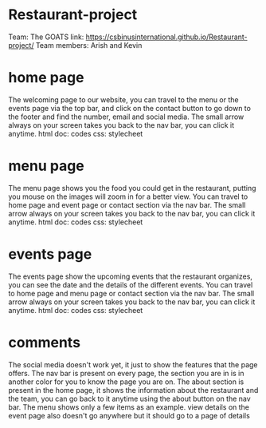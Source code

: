 # Restaurant-project
Team: The GOATS
link: https://csbinusinternational.github.io/Restaurant-project/
Team members: Arish and Kevin 
# home page
The welcoming page to our website, you can travel to the menu or the events page via the top bar, and click on the contact button to go down to the footer and find the number, email and social media.
The small arrow always on your screen takes you back to the nav bar, you can click it anytime.
html doc: codes
css: stylecheet
# menu page 
The menu page shows you the food you could get in the restaurant, putting you mouse on the images will zoom in for a better view. You can travel to home page and event page or contact section via the nav bar.
The small arrow always on your screen takes you back to the nav bar, you can click it anytime.
html doc: codes
css: stylecheet
# events page
The events page show the upcoming events that the restaurant organizes, you can see the date and the details of the different events. You can travel to home page and menu page or contact section via the nav bar.
The small arrow always on your screen takes you back to the nav bar, you can click it anytime.
html doc: codes
css: stylecheet
# comments
The social media doesn't work yet, it just to show the features that the page offers.
The nav bar is present on every page, the section you are in is in another color for you to know the page you are on.
The about section is present in the home page, it shows the information about the restaurant and the team, you can go back to it anytime using the about button on the nav bar. 
The menu shows only a few items as an example. 
view details on the event page also doesn't go anywhere but it should go to a page of details
